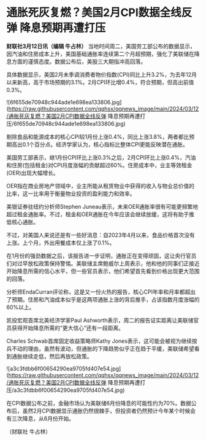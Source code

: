 # 通胀死灰复燃？美国2月CPI数据全线反弹 降息预期再遭打压

**财联社3月12日讯（编辑 牛占林）**
当地时间周二，美国劳工部公布的数据显示，因汽油和住房成本上升，美国基础通胀率连续第二个月超预期，强化了美联储在降息方面的谨慎态度。数据公布后，美股三大期指冲高回落。

具体数据显示，美国2月未季调消费者物价指数(CPI)同比上升3.2%，为去年12月以来新高，高于市场预期的3.1%。2月CPI环比增0.4%，符合预期，但高出前值0.3%。

![6f655de70948c944ade1e698ea133806.jpg](https://raw.githubusercontent.com/qqhsx/qqnews_image/main/2024/03/12/通胀死灰复燃？美国2月CPI数据全线反弹 降息预期再遭打压/6f655de70948c944ade1e698ea133806.jpg)

剔除食品和能源成本的核心CPI较1月份上涨0.4%，同比上涨3.8%，两者都比预期高出0.1个百分点。经济学家认为，核心指标比整体CPI更能反映潜在通胀。

美国劳工部表示，继1月份CPI环比上涨0.3%之后，2月CPI环比上涨0.4%，汽油和住房(包括租金)对CPI月度涨幅的贡献超过60%。住房成本中，业主等效租金(OER)出现大幅增长。

OER指在商业房地产领域中，业主所能从租赁物业中获得的收入与物业总价值的比率，这一比率用于衡量物业投资的盈利能力和效率。

美银证券驻纽约分析师Stephen
Juneau表示，未来OER通胀率很有可能更频繁地超过租金通胀率。不过，租金和OER通胀在今年应该会继续放缓，这将有助于推低核心通胀。

不过，对美国人来说还是有一些好消息：自2023年4月以来，食品价格首次没有上涨。上个月，外出用餐成本仅上涨了0.1%。

在1月份的强劲数据之后，该报告进一步证明，通胀正在变得顽固，这让央行官员们对过早放松政策保持警惕。美联储主席鲍威尔上周表示，他和他的同事们正接近开始降息所需的信心水平，但一些官员表示，他们希望首先看到价格出现更大范围的回落。

分析师EndaCurran评论称，这是又一份火热的报告，核心CPI年率和月率都超出了预期。住房和汽油成本似乎是这两项通胀上涨的背后推手，占该指数月度涨幅的60%以上。

凯投宏观首席北美经济学家Paul Ashworth表示，周二的报告证实距离让美联储官员获得开始降息所需的“更大信心”还有一段距离。

Charles Schwab首席固定收益策略师Kathy
Jones表示，这可能会被视为继续按兵不动的理由，虽然有波动，但通胀的下降趋势似乎正在趋于平缓，美联储希望看到通胀继续走低，然后再放松政策。

![a3c3fdbb6f00654290ea9705fd407e54.jpg](https://raw.githubusercontent.com/qqhsx/qqnews_image/main/2024/03/12/通胀死灰复燃？美国2月CPI数据全线反弹 降息预期再遭打压/a3c3fdbb6f00654290ea9705fd407e54.jpg)

在CPI数据公布之前，金融市场认为美联储6月份降息的可能性约为70%。数据公布后，虽然2月CPI数据显示通胀仍然很棘手，但投资者仍然预计今年某个时候会有三次降息，从6月份开始。

（财联社 牛占林）

